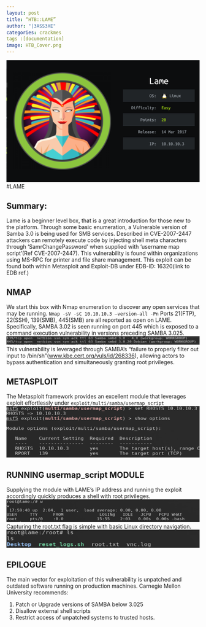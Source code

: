 ```yaml
---
layout: post
title: “HTB::LAME”
author: "|3ASS3XE"
categories: crackmes
tags :[documentation]
image: HTB_Cover.png
---
```



![LAME.HTB](https://github.com/BASSEXE/ReversingZen/blob/gh-pages/assets/img/LameHTB.png?raw=true)
#LAME
## Summary:
    
   Lame is a beginner level box, that is a great introduction for those new to the platform.  Through some basic enumeration, a Vulnerable version of Samba 3.0 is being used for SMB services.   Described in CVE-2007-2447
attackers can remotely execute code by injecting shell meta characters through ‘SamrChangePassword’ when supplied with  ‘username map script’(Ref CVE-2007-2447).  This vulnerability is found within organizations using MS-RPC   for printer and file share management.  This exploit can be found both within Metasploit and Exploit-DB under EDB-ID: 16320(link to EDB ref.)


## NMAP

We start this box with Nmap enumeration to discover any open services that may be running.
`Nmap -sV -sC 10.10.10.3 —version-all -Pn`
Ports 21(FTP), 22(SSH), 139(SMB), 445(SMB) are all reported as open on LAME.  Specifically, SAMBA 3.02 is seen running on port 445 which is exposed to a command execution vulnerability in versions preceding SAMBA 3.025.  
![Nmap Scan](https://github.com/BASSEXE/ReversingZen/blob/gh-pages/assets/img/Nmap%20Scan.png?raw=true)
This vulnerability is leveraged through SAMBA’s “failure to properly filter out input to /bin/sh”(www.kbe.cert.org/vuls/id/268336), allowing actors to bypass authentication and simultaneously granting root privileges.

## METASPLOIT
The Metasploit framework provides an excellent module that leverages exploit effortlessly under
`exploit/multi/samba/usermap_script`
![MsfConsole](https://github.com/BASSEXE/ReversingZen/blob/gh-pages/assets/img/MsfconsolLAME.png?raw=true)

## RUNNING usermap_script MODULE
Supplying the module with LAME’s IP address and running the exploit accordingly quickly produces a shell with root privileges. 
![Root Shell](https://github.com/BASSEXE/ReversingZen/blob/gh-pages/assets/img/root_shell.png?raw=true)
Capturing the root.txt flag is simple with basic Linux directory navigation.
![Root Flag](https://github.com/BASSEXE/ReversingZen/blob/gh-pages/assets/img/roottxt.png?raw=true)

## EPILOGUE
The main vector for exploitation of this vulnerability is unpatched and outdated software running on production machines.  Carnegie Mellon University recommends:
1. Patch or Upgrade versions of SAMBA below 3.025
2. Disallow external shell scripts
3. Restrict access of unpatched systems to trusted hosts.
